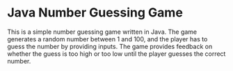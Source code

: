 # Java Number Guessing Game

This is a simple number guessing game written in Java. The game generates a random number between 1 and 100, and the player has to guess the number by providing inputs. The game provides feedback on whether the guess is too high or too low until the player guesses the correct number.


